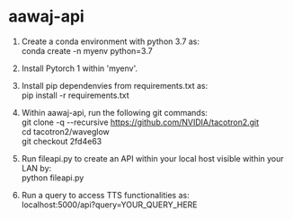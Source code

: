 # aawaj-api

1. Create a conda environment with python 3.7 as: <br/>
	conda create -n myenv python=3.7

2. Install Pytorch 1 within 'myenv'.

3. Install pip dependenvies from requirements.txt as: <br/> 
	pip install -r requirements.txt

4. Within aawaj-api, run the following git commands: <br/>
	git clone -q --recursive https://github.com/NVIDIA/tacotron2.git <br/>
	cd tacotron2/waveglow <br/>
	git checkout 2fd4e63 <br/>
		
	
5. Run fileapi.py to create an API within your local host visible within your LAN by: <br/>
	python fileapi.py

6. Run a query to access TTS functionalities as: <br/>
	localhost:5000/api?query=YOUR_QUERY_HERE
